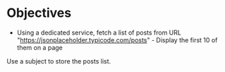 # Objectives

- Using a dedicated service, fetch a list of posts from URL "https://jsonplaceholder.typicode.com/posts" - Display the first 10 of them on a page

Use a subject to store the posts list.

